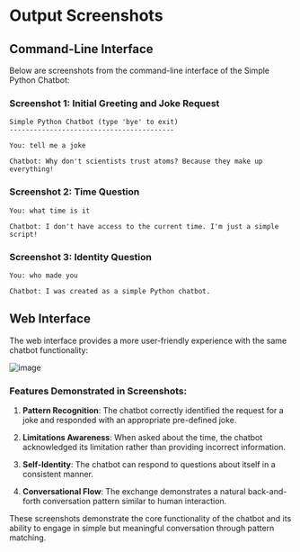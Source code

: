 # Output Screenshots

## Command-Line Interface

Below are screenshots from the command-line interface of the Simple Python Chatbot:

### Screenshot 1: Initial Greeting and Joke Request
```
Simple Python Chatbot (type 'bye' to exit)
-----------------------------------------

You: tell me a joke

Chatbot: Why don't scientists trust atoms? Because they make up everything!
```

### Screenshot 2: Time Question
```
You: what time is it

Chatbot: I don't have access to the current time. I'm just a simple script!
```

### Screenshot 3: Identity Question
```
You: who made you

Chatbot: I was created as a simple Python chatbot.
```

## Web Interface

The web interface provides a more user-friendly experience with the same chatbot functionality:

![image](https://github.com/user-attachments/assets/35052950-ba02-449b-829e-ba0ce8c58550)


### Features Demonstrated in Screenshots:

1. **Pattern Recognition**: The chatbot correctly identified the request for a joke and responded with an appropriate pre-defined joke.

2. **Limitations Awareness**: When asked about the time, the chatbot acknowledged its limitation rather than providing incorrect information.

3. **Self-Identity**: The chatbot can respond to questions about itself in a consistent manner.

4. **Conversational Flow**: The exchange demonstrates a natural back-and-forth conversation pattern similar to human interaction.

These screenshots demonstrate the core functionality of the chatbot and its ability to engage in simple but meaningful conversation through pattern matching. 
